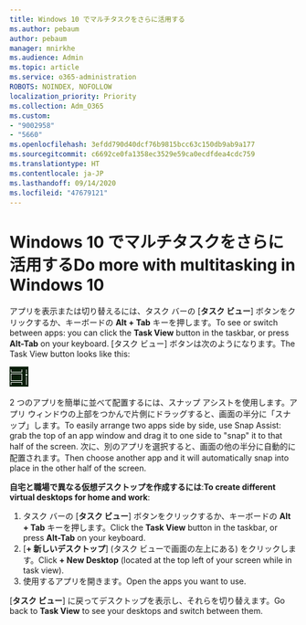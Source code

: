 ```yaml
---
title: Windows 10 でマルチタスクをさらに活用する
ms.author: pebaum
author: pebaum
manager: mnirkhe
ms.audience: Admin
ms.topic: article
ms.service: o365-administration
ROBOTS: NOINDEX, NOFOLLOW
localization_priority: Priority
ms.collection: Adm_O365
ms.custom:
- "9002958"
- "5660"
ms.openlocfilehash: 3efdd790d40dcf76b9815bcc63c150db9ab9a177
ms.sourcegitcommit: c6692ce0fa1358ec3529e59ca0ecdfdea4cdc759
ms.translationtype: HT
ms.contentlocale: ja-JP
ms.lasthandoff: 09/14/2020
ms.locfileid: "47679121"
---
```

# <a name="do-more-with-multitasking-in-windows-10"></a><span data-ttu-id="f2bfb-102">Windows 10 でマルチタスクをさらに活用する</span><span class="sxs-lookup"><span data-stu-id="f2bfb-102">Do more with multitasking in Windows 10</span></span>

<span data-ttu-id="f2bfb-103">アプリを表示または切り替えるには、タスク バーの [**タスク ビュー**] ボタンをクリックするか、キーボードの **Alt + Tab** キーを押します。</span><span class="sxs-lookup"><span data-stu-id="f2bfb-103">To see or switch between apps: you can click the **Task View** button in the taskbar, or press **Alt-Tab** on your keyboard.</span></span> <span data-ttu-id="f2bfb-104">[タスク ビュー] ボタンは次のようになります。</span><span class="sxs-lookup"><span data-stu-id="f2bfb-104">The Task View button looks like this:</span></span>

![[タスク ビュー] ボタン](media/task-view.png)

<span data-ttu-id="f2bfb-106">2 つのアプリを簡単に並べて配置するには、スナップ アシストを使用します。アプリ ウィンドウの上部をつかんで片側にドラッグすると、画面の半分に「スナップ」します。</span><span class="sxs-lookup"><span data-stu-id="f2bfb-106">To easily arrange two apps side by side, use Snap Assist: grab the top of an app window and drag it to one side to "snap" it to that half of the screen.</span></span> <span data-ttu-id="f2bfb-107">次に、別のアプリを選択すると、画面の他の半分に自動的に配置されます。</span><span class="sxs-lookup"><span data-stu-id="f2bfb-107">Then choose another app and it will automatically snap into place in the other half of the screen.</span></span>

<span data-ttu-id="f2bfb-108">**自宅と職場で異なる仮想デスクトップを作成するには**:</span><span class="sxs-lookup"><span data-stu-id="f2bfb-108">**To create different virtual desktops for home and work**:</span></span>

1. <span data-ttu-id="f2bfb-109">タスク バーの [**タスク ビュー**] ボタンをクリックするか、キーボードの **Alt + Tab** キーを押します。</span><span class="sxs-lookup"><span data-stu-id="f2bfb-109">Click the **Task View** button in the taskbar, or press **Alt-Tab** on your keyboard.</span></span>
2. <span data-ttu-id="f2bfb-110">[**+ 新しいデスクトップ**] (タスク ビューで画面の左上にある) をクリックします。</span><span class="sxs-lookup"><span data-stu-id="f2bfb-110">Click **+ New Desktop** (located at the top left of your screen while in task view).</span></span>
3. <span data-ttu-id="f2bfb-111">使用するアプリを開きます。</span><span class="sxs-lookup"><span data-stu-id="f2bfb-111">Open the apps you want to use.</span></span> 

<span data-ttu-id="f2bfb-112">[**タスク ビュー**] に戻ってデスクトップを表示し、それらを切り替えます。</span><span class="sxs-lookup"><span data-stu-id="f2bfb-112">Go back to **Task View** to see your desktops and switch between them.</span></span>

